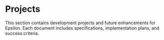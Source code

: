 # Projects

This section contains development projects and future enhancements for Epsilon. Each document includes specifications, implementation plans, and success criteria.
